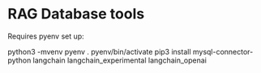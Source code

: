 # RAG Database tools

Requires pyenv set up:

  python3 -mvenv pyenv
  . pyenv/bin/activate
  pip3 install mysql-connector-python langchain langchain_experimental langchain_openai
